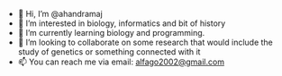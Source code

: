 - 👋 Hi, I’m @ahandramaj
- 👀 I’m interested in biology, informatics and bit of history
- 🌱 I’m currently learning biology and programming. 
- 💞️ I’m looking to collaborate on some research that would include the study of genetics or something connected with it
- 📫 You can reach me via email: alfago2002@gmail.com

<!---
ahandramaj/ahandramaj is a ✨ special ✨ repository because its `README.md` (this file) appears on your GitHub profile.
You can click the Preview link to take a look at your changes.
--->
